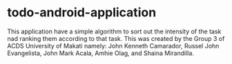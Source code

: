 # todo-android-application

This application have a simple algorithm to sort out the intensity of the task nad ranking them according to that task. This was created by the Group 3 of ACDS University of Makati namely: John Kenneth Camarador, Russel John Evangelista, John Mark Acala, Amhie Olag, and Shaina Mirandilla.
